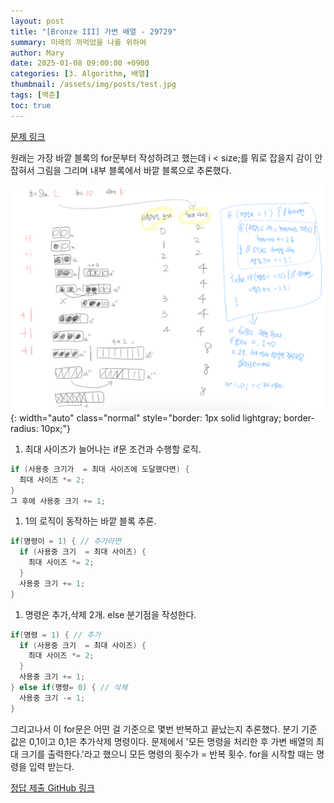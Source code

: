 ```yaml
---
layout: post
title: "[Bronze III] 가변 배열 - 29729"
summary: 미래의 까먹었을 나를 위하여
author: Mary
date: 2025-01-08 09:00:00 +0900
categories: [3. Algorithm, 배열]
thumbnail: /assets/img/posts/test.jpg
tags: [백준]
toc: true
---
```


[문제 링크](https://www.acmicpc.net/problem/29729) 

원래는 가장 바깥 블록의 for문부터 작성하려고 했는데 
 i < size;를 뭐로 잡을지 감이 안 잡혀서 그림을 그리며 내부 블록에서 바깥 블록으로 추론했다.

![Desktop View](/assets/img/posts/이해하기.jpg){: width="auto" class="normal" style="border: 1px solid lightgray; border-radius: 10px;"}

1. 최대 사이즈가 늘어나는 if문 조건과 수행할 로직.
```java
if (사용중 크기가  = 최대 사이즈에 도달했다면) {
  최대 사이즈 *= 2;
}
그 후에 사용중 크기 += 1;
```

1. 1의 로직이 동작하는 바깥 블록 추론.
```java
if(명령이 = 1) { // 추가라면
  if (사용중 크기  = 최대 사이즈) {
    최대 사이즈 *= 2;
  }
  사용중 크기 += 1;
}
```

1. 명령은 추가,삭제 2개. else 분기점을 작성한다.
```java
if(명령 = 1) { // 추가
  if (사용중 크기  = 최대 사이즈) {
    최대 사이즈 *= 2;
  }
  사용중 크기 += 1;
} else if(명령= 0) { // 삭제
  사용중 크기 -= 1;
}
```

그리고나서 이 for문은 어떤 걸 기준으로 몇번 반복하고 끝났는지 추론했다.
분기 기준 값은 0,1이고 0,1은 추가삭제 명령이다.
문제에서 '모든 명령을 처리한 후 가변 배열의 최대 크기를 출력한다.'라고 했으니
모든 명령의 횟수가 = 반복 횟수.
for을 시작할 때는 명령을 입력 받는다.

[정답 제출 GitHub 링크](https://github.com/pubparksy/pubparksy.github.io/blob/master/%EB%B0%B1%EC%A4%80/Bronze/29729.%E2%80%85%EA%B0%80%EB%B3%80%E2%80%85%EB%B0%B0%EC%97%B4/Main.java) 


